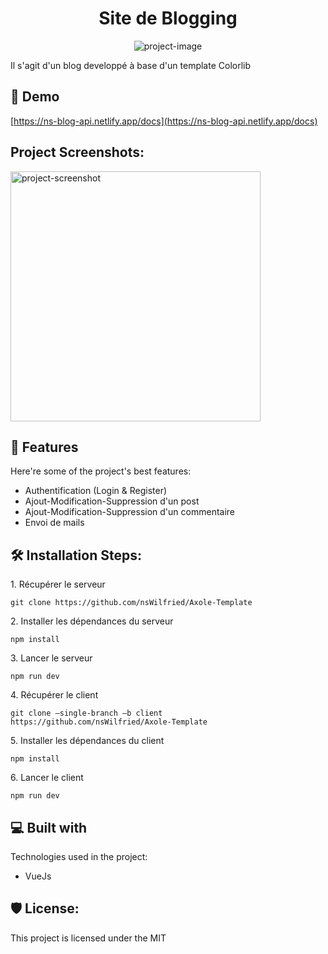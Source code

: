 <h1 align="center" id="title">Site de Blogging</h1>

<p align="center"><img src="" alt="project-image"></p>

<p id="description">Il s'agit d'un blog developpé à base d'un template Colorlib</p>

<h2>🚀 Demo</h2>

[https://ns-blog-api.netlify.app/docs](https://ns-blog-api.netlify.app/docs)

<h2>Project Screenshots:</h2>

<img src="https://i.ibb.co/r7bdZDN/blog.png" alt="project-screenshot" width="400" height="400/">

  
  
<h2>🧐 Features</h2>

Here're some of the project's best features:

*   Authentification (Login & Register)
*   Ajout-Modification-Suppression d'un post
*   Ajout-Modification-Suppression d'un commentaire
*   Envoi de mails

<h2>🛠️ Installation Steps:</h2>

<p>1. Récupérer le serveur</p>

```
git clone https://github.com/nsWilfried/Axole-Template
```

<p>2. Installer les dépendances du serveur</p>

```
npm install 
```

<p>3. Lancer le serveur</p>

```
npm run dev
```

<p>4. Récupérer le client</p>

```
git clone –single-branch –b client https://github.com/nsWilfried/Axole-Template
```

<p>5. Installer les dépendances du client</p>

```
npm install 
```

<p>6. Lancer le client</p>

```
npm run dev 
```

  
  
<h2>💻 Built with</h2>

Technologies used in the project:

*   VueJs

<h2>🛡️ License:</h2>

This project is licensed under the MIT

